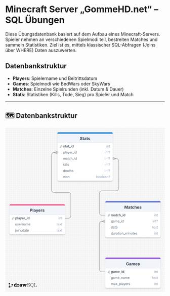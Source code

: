 # Minecraft Server „GommeHD.net“ – SQL Übungen

Diese Übungsdatenbank basiert auf dem Aufbau eines Minecraft-Servers. Spieler nehmen an verschiedenen Spielmodi teil, bestreiten Matches und sammeln Statistiken. Ziel ist es, mittels klassischer SQL-Abfragen (Joins über WHERE) Daten auszuwerten.

## Datenbankstruktur

- **Players**: Spielername und Beitrittsdatum
- **Games**: Spielmodi wie BedWars oder SkyWars
- **Matches**: Einzelne Spielrunden (inkl. Datum & Dauer)
- **Stats**: Statistiken (Kills, Tode, Sieg) pro Spieler und Match

---
## 🗺️ Datenbankstruktur

<img src="./diagram.png">